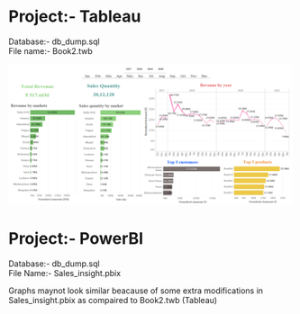 # Project:- Tableau<br>
Database:- db_dump.sql<br>
File name:- Book2.twb

![Alt text](https://github.com/Dhananjay1646/Data_Analytics_Project/blob/main/1_Sales_Insight/Dashboard.png?raw=true "Dashboard")

# Project:- PowerBI<br>
Database:- db_dump.sql<br>
File Name:- Sales_insight.pbix

Graphs maynot look similar beacause of some extra modifications in Sales_insight.pbix as compaired to Book2.twb (Tableau)
